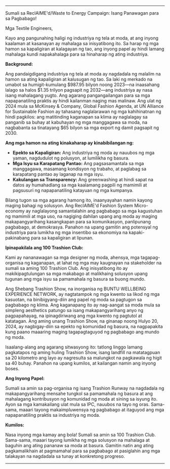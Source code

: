---

Sumali sa ReclAIME'd/Waste to Energy Campaign: Isang Panawagan para sa Pagbabago!

Mga Textile Engineers,

Kayo ang pangunahing haligi ng industriya ng tela at moda, at ang inyong kaalaman at kasanayan ay mahalaga sa inisyatibong ito. Sa harap ng mga hamon sa kapaligiran at kalagayan ng tao, ang inyong papel ay hindi lamang mahalaga kundi napakahalaga para sa hinaharap ng ating industriya.

**Background:**

Ang pandaigdigang industriya ng tela at moda ay nagdadala ng malalim na hamon sa ating kapaligiran at kalusugan ng tao. Sa laki ng merkado na umabot sa humigit-kumulang $987.95 bilyon noong 2023—na inaasahang lalago sa halos $1.35 trilyon pagsapit ng 2032—ang industriya ay nasa isang mahalagang yugto. Ang agarang pangangailangan para sa mga napapanatiling praktis ay hindi kailanman naging mas malinaw. Ang ulat ng 2024 mula sa McKinsey & Company, Global Fashion Agenda, at UN Alliance for Sustainable Fashion ay tahasang naglalarawan ng mga kahihinatnan ng hindi pagkilos: ang matitinding kaganapan sa klima ay naglalagay sa panganib sa buhay at kabuhayan ng mga manggagawa sa moda, na nagbabanta sa tinatayang $65 bilyon sa mga export ng damit pagsapit ng 2030.

**Ang mga hamon na ating kinakaharap ay kinabibilangan ng:**

- **Epekto sa Kapaligiran:** Ang industriya ng moda ay nauubos ng mga yaman, nagdudulot ng polusyon, at lumilikha ng basura.
- **Mga Isyu sa Karapatang Pantao:** Ang pagsasamantala sa mga manggagawa, masamang kondisyon ng trabaho, at paglabag sa karapatang pantao ay laganap na mga isyu.
- **Kakulangan sa Transparency:** Ang greenwashing at hindi sapat na datos ay humahadlang sa mga kaalamang pagpili ng mamimili at pagsusuri ng napapanatiling katayuan ng mga kumpanya.

Bilang tugon sa mga agarang hamong ito, inaanyayahan namin kayong maging bahagi ng solusyon. Ang ReclAIME'd Fashion System Micro-economy ay naglalayong samantalahin ang pagbabago sa mga kagustuhan ng mamimili at mga uso, na nagiging dahilan upang ang moda ay maging makapangyarihang kasangkapan para sa komunikasyon, panlipunang pagbabago, at demokrasya. Panahon na upang gamitin ang potensyal ng industriya para lumikha ng mga insentibo sa ekonomiya na kapaki-pakinabang para sa kapaligiran at lipunan.

**Ipinapakilala ang 100 Trashion Club:**

Kami ay nananawagan sa mga designer ng moda, ahensya, mga tagapag-organisa ng kaganapan, at lahat ng mga may kaugnayan na stakeholder na sumali sa aming 100 Trashion Club. Ang inisyatibong ito ay makikipagtulungan sa mga makabago at malikhaing solusyon upang tugunan ang mga isyu sa pamamahala ng basura sa buong mundo.

Ang Shebang Trashion Show, na inorganisa ng BUNTU WELLBEING EXPERIENCE NETWORK, ay nagtatampok ng mga kwento sa likod ng mga kasuotan, na binibigyang-diin ang papel ng moda sa pagtugon sa pagbabago ng klima. Ang kaganapang ito ay nag-aangat sa moda mula sa simpleng aesthetics patungo sa isang makapangyarihang anyo ng pagpapahayag, na ipinagdiriwang ang mga kwento ng pagtutol at katatagan. Ang aming unang Trashion Show, na ginanap noong Hulyo 20, 2024, ay nagbigay-diin sa epekto ng komunidad ng basura, na nagpapakita kung paano maaaring maging tagapagtaguyod ng pagbabago ang mundo ng moda.

Isaalang-alang ang agarang sitwasyong ito: tatlong linggo lamang pagkatapos ng aming huling Trashion Show, isang landfill na matatagpuan sa 20 kilometro ang layo ay nagresulta sa malungkot na pagkawala ng higit sa 40 buhay. Panahon na upang kumilos, at kailangan namin ang inyong boses.

**Ang Inyong Papel:**

Sumali sa amin sa pag-organisa ng isang Trashion Runway na nagdadala ng makapangyarihang mensahe tungkol sa pamamahala ng basura at ang mahalagang kontribusyon ng komunidad ng moda at sining sa isyung ito. Ayon sa mga kamakailang ulat mula sa IPC, nauubos na tayo ng oras. Sama-sama, maaari tayong makaimpluwensya ng pagbabago at itaguyod ang mga napapanatiling praktis sa industriya ng moda.

**Kumilos:**

Nasa inyong mga kamay ang bola! Sumali sa amin sa 100 Trashion Club. Sama-sama, maaari tayong lumikha ng mga solusyon na mahalaga at baguhin ang ating pananaw sa moda at basura. Gamitin natin ang ating pagkamalikhain at pagmamahal para sa pagbabago at pasiglahin ang mga talakayan na nagdadala sa tunay at konkretong progreso.

---